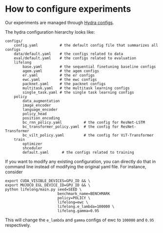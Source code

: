 # How to configure experiments
Our experiments are managed through [Hydra configs](https://github.com/facebookresearch/hydra).

The hydra configuration hierarchy looks like:
```shell
configs/
    config.yaml          # the default config file that summarizes all configs
    data/default.yaml    # the configs related to data
    eval/default.yaml    # the configs related to evaluation
    lifelong
        base.yaml        # the sequential finetuning baseline configs
        agem.yaml        # the agem configs
        er.yaml          # the er configs
        ewc.yaml         # the ewc configs
        packnet.yaml     # the packnet configs
        multitask.yaml   # the multitask learning configs
        single_task.yaml # the single task learning configs
    policy
        data_augmentation
        image_encoder
        language_encoder
        policy_head
        position_encoding
        bc_rnn_policy.yaml          # the config for ResNet-LSTM
        bc_transformer_policy.yaml  # the config for ResNet-Transformer
        bc_vilt_policy.yaml         # the config for ViT-Transformer
    train
        optimizer
        shceduler
        default.yaml      # the configs related to training
```

If you want to modify any existing configuration, you can directly do that in command line instead of modifying
the original yaml file. For instance, consider
```
export CUDA_VISIBLE_DEVICES=GPU_ID && \
export MUJOCO_EGL_DEVICE_ID=GPU_ID && \
python lifelong/main.py seed=SEED \
                        benchmark_name=BENCHMARK 
                        policy=POLICY \
                        lifelong=ewc \
                        lifelong.e_lambda=100000 \
                        lifelong.gamma=0.95
```
This will change the ```e_lambda``` and ```gamma``` configs of ewc to ```100000``` and ```0.95``` respectively.
